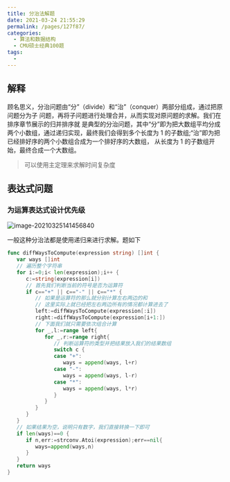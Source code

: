 ```yaml
---
title: 分治法解题
date: 2021-03-24 21:55:29
permalink: /pages/127f87/
categories:
  - 算法和数据结构
  - CMU硕士经典100题
tags:
  - 
---
```


## 解释

顾名思义，分治问题由“分”（divide）和“治”（conquer）两部分组成，通过把原问题分为子 问题，再将子问题进行处理合并，从而实现对原问题的求解。我们在排序章节展示的归并排序就 是典型的分治问题，其中“分”即为把大数组平均分成两个小数组，通过递归实现，最终我们会得到多个长度为 1 的子数组;“治”即为把已经排好序的两个小数组合成为一个排好序的大数组， 从长度为 1 的子数组开始，最终合成一个大数组。

> 可以使用主定理来求解时间复杂度

## 表达式问题

### 为运算表达式设计优先级

![image-20210325141456840](https://img.xiaoyou66.com/2021/03/25/98799c71e2bee.png)

一般这种分治法都是使用递归来进行求解。题如下

```go
func diffWaysToCompute(expression string) []int {
   var ways []int
   // 遍历整个字符串
   for i:=0;i< len(expression);i++ {
      c:=string(expression[i])
      // 首先我们判断当前的符号是否为运算符
      if c=="+" || c=="-" || c=="*" {
         // 如果是运算符的那么就分别计算左右两边的和
         // 这里实际上就已经把左右两边所有的情况都计算进去了
         left:=diffWaysToCompute(expression[:i])
         right:=diffWaysToCompute(expression[i+1:])
         // 下面我们就只需要依次组合计算
         for _,l:=range left{
            for _,r:=range right{
               // 判断运算符的类型并把结果放入我们的结果数组
               switch c {
               case "+":
                  ways = append(ways, l+r)
               case "-":
                  ways = append(ways, l-r)
               case "*":
                  ways = append(ways, l*r)
               }
            }
         }
      }
   }
   // 如果结果为空，说明只有数字，我们直接转换一下即可
   if len(ways)==0 {
      if n,err:=strconv.Atoi(expression);err==nil{
         ways=append(ways,n)
      }
   }
   return ways
}
```

